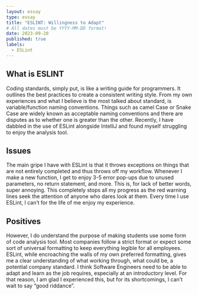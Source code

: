 ```yaml
---
layout: essay
type: essay
title: "ESLINT: Willingness to Adapt"
# All dates must be YYYY-MM-DD format!
date: 2023-09-20
published: true
labels:
  - ESLint
---
```


<!--<img width="200px" class="rounded float-start pe-4" src="../img/cutting.jpg"> -->

## What is ESLINT ##

Coding standards, simply put, is like a writing guide for programmers. It outlines the best practices to create a consistent writing style. From my own experiences and what I believe is the most talked about standard, is variable/function naming conventions. Things such as camel Case or Snake Case are widely known as acceptable naming conventions and there are disputes as to whether one is greater than the other. Recently, I have dabbled in the use of ESLint alongside IntelliJ and found myself struggling to enjoy the analysis tool.

## Issues ##

The main gripe I have with ESLint is that it throws exceptions on things that are not entirely completed and thus throws off my workflow. Whenever I make a new function, I get to enjoy 3-5 error pop-ups due to unused parameters, no return statement, and more. This is, for lack of better words, super annoying. This completely stops all my progress as the red warning lines seek the attention of anyone who dares look at them. Every time I use ESLint, I can’t for the life of me enjoy my experience. 

## Positives ##

However, I do understand the purpose of making students use some form of code analysis tool. Most companies follow a strict format or expect some sort of universal formatting to keep everything legible for all employees. ESLint, while encroaching the walls of my own preferred formatting, gives me a clear understanding of what working through, what could be, a potential company standard. I think Software Engineers need to be able to adapt and learn as the job requires, especially at an introductory level. For that reason, I am glad I experienced this, but for its shortcomings, I can’t wait to say “good riddance”.
